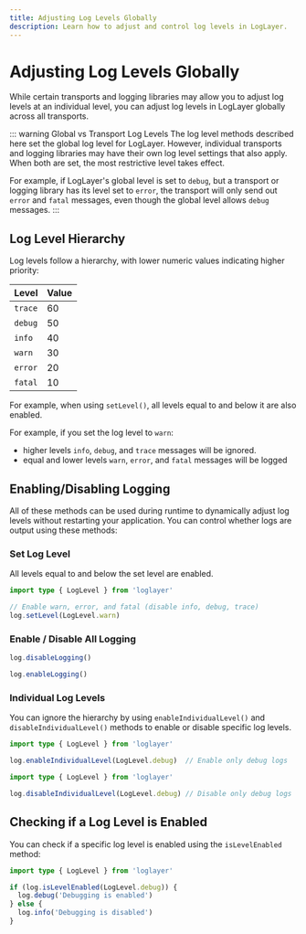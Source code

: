 ```yaml
---
title: Adjusting Log Levels Globally
description: Learn how to adjust and control log levels in LogLayer.
---
```


# Adjusting Log Levels Globally

While certain transports and logging libraries may allow you to adjust log levels at an individual level, you can adjust log levels in LogLayer globally across all transports.

::: warning Global vs Transport Log Levels
The log level methods described here set the global log level for LogLayer. However, individual transports and logging libraries may have their own log level settings that also apply. When both are set, the most restrictive level takes effect.

For example, if LogLayer's global level is set to `debug`, but a transport or logging library has its level set to `error`, the transport will only send out `error` and `fatal` messages, even though the global level allows `debug` messages.
:::

## Log Level Hierarchy

Log levels follow a hierarchy, with lower numeric values indicating higher priority:

| Level | Value |
|-------|-------|
| `trace` | 60 |
| `debug` | 50 |
| `info` | 40 |
| `warn` | 30 |
| `error` | 20 |
| `fatal` | 10 |

For example, when using `setLevel()`, all levels equal to and below it are also enabled. 

For example, if you set the log level to `warn`:

- higher levels `info`, `debug`, and `trace` messages will be ignored.
- equal and lower levels `warn`, `error`, and `fatal` messages will be logged

## Enabling/Disabling Logging

All of these methods can be used during runtime to dynamically adjust log levels without restarting your application. You can control whether logs are output using these methods:

### Set Log Level

All levels equal to and below the set level are enabled.

```typescript
import type { LogLevel } from 'loglayer'

// Enable warn, error, and fatal (disable info, debug, trace)
log.setLevel(LogLevel.warn)
```

### Enable / Disable All Logging

```typescript
log.disableLogging()
```

```typescript
log.enableLogging()
```

### Individual Log Levels

You can ignore the hierarchy by using `enableIndividualLevel()` and `disableIndividualLevel()` methods to enable or disable specific log levels.

```typescript
import type { LogLevel } from 'loglayer'

log.enableIndividualLevel(LogLevel.debug)  // Enable only debug logs
```

```typescript
import type { LogLevel } from 'loglayer'

log.disableIndividualLevel(LogLevel.debug) // Disable only debug logs
```

## Checking if a Log Level is Enabled

You can check if a specific log level is enabled using the `isLevelEnabled` method:

```typescript
import type { LogLevel } from 'loglayer'

if (log.isLevelEnabled(LogLevel.debug)) {
  log.debug('Debugging is enabled')
} else {
  log.info('Debugging is disabled')
}
```

